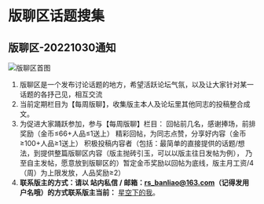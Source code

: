 # 版聊区话题搜集

## 版聊区-20221030通知
![版聊区首图](https://rs.xidian.edu.cn/static/image/common/banner/fid115.jpg)

1.  版聊区是一个发布讨论话题的地方，希望活跃论坛气氛，以及让大家针对某一话题的各抒己见，相互交流
2.  当前定期栏目为【每周版聊】，收集版主本人及论坛里其他同志的投稿整合成文。
3.  为促进大家踊跃参加，参与【每周版聊】栏目：
             回帖前几名，感谢捧场，前排奖励（金币≤66+人品≤1送上）
             精彩回帖，为同志点赞，分享好内容（金币≥100+人品≥1送上）
             积极投稿内容者（包括：最简单的直接提供的话题/想法，到提供整篇版聊区内容（版主抛砖引玉，可以以版主往日发帖为例），
             乃至自主发帖，愿意放到版聊区的）暂定金币奖励以回帖为底线，版主月工资/4（周）为上限发放，人品奖励≥2）
4. **联系版主的方式：请以  站内私信  / 邮箱：rs_banliao@163.com（记得发用户名哦）的方式联系版主当前：**
   [星空下的我](https://rs.xidian.edu.cn/home.php?mod=space&uid=321798 "星空下的我")。

